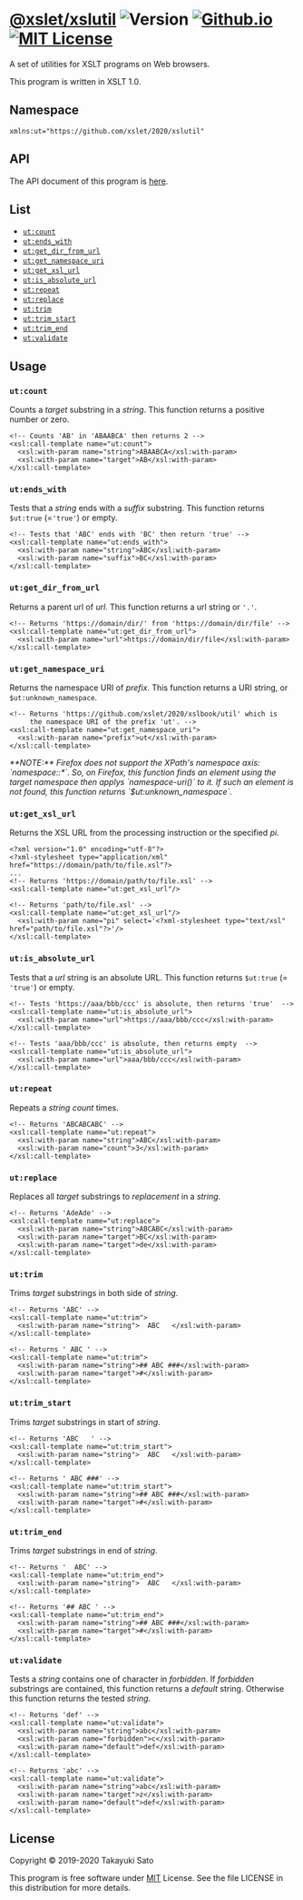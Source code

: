 # [@xslet/xslutil][repo-url] ![Version][ver-image] [![Github.io][io-image]][io-url] [![MIT License][mit-image]][mit-url]

A set of utilities for XSLT programs on Web browsers.

This program is written in XSLT 1.0.

## Namespace

`xmlns:ut="https://github.com/xslet/2020/xslutil"`

## API

The API document of this program is [here][api-url].

## List

* [`ut:count`](#usage_count)
* [`ut:ends_with`](#usage_ends_with)
* [`ut:get_dir_from_url`](#usage_get_dir_from_url)
* [`ut:get_namespace_uri`](#usage_get_namespace_uri)
* [`ut:get_xsl_url`](#usage_get_xsl_url)
* [`ut:is_absolute_url`](#usage_is_absolute_url)
* [`ut:repeat`](#usage_repeat)
* [`ut:replace`](#usage_replace)
* [`ut:trim`](#usage_trim)
* [`ut:trim_start`](#usage_trim_start)
* [`ut:trim_end`](#usage_trim_end)
* [`ut:validate`](#usage_validate)

## Usage

<a name="usage_count"></a>
### `ut:count`

Counts a *target* substring in a *string*.
This function returns a positive number or zero.

```
<!-- Counts 'AB' in 'ABAABCA' then returns 2 -->
<xsl:call-template name="ut:count">
  <xsl:with-param name="string">ABAABCA</xsl:with-param>
  <xsl:with-param name="target">AB</xsl:with-param>
</xsl:call-template>
```

<a name="usage_ends_with"></a>
### `ut:ends_with`

Tests that a *string* ends with a *suffix* substring.
This function returns `$ut:true` (=`'true'`) or empty.

```
<!-- Tests that 'ABC' ends with 'BC' then return 'true' -->
<xsl:call-template name="ut:ends_with">
  <xsl:with-param name="string">ABC</xsl:with-param>
  <xsl:with-param name="suffix">BC</xsl:with-param>
</xsl:call-template>
```

<a name="usage_get_dir_from_url"></a>
### `ut:get_dir_from_url`

Returns a parent url of *url*.
This function returns a url string or `'.'`.

```
<!-- Returns 'https://domain/dir/' from 'https://domain/dir/file' -->
<xsl:call-template name="ut:get_dir_from_url">
  <xsl:with-param name="url">https://domain/dir/file</xsl:with-param>
</xsl:call-template>
``` 

<a name="usage_get_namespace_uri"></a>
### `ut:get_namespace_uri`

Returns the namespace URI of *prefix*.
This function returns a URI string, or `$ut:unknown_namespace`.

```
<!-- Returns 'https://github.com/xslet/2020/xslbook/util' which is
     the namespace URI of the prefix 'ut'. -->
<xsl:call-template name="ut:get_namespace_uri">
  <xsl:with-param name="prefix">ut</xsl:with-param>
</xsl:call-template>
```

<i>
**NOTE:**
Firefox does not support the XPath's namespace axis: `namespace::*`.
So, on Firefox, this function finds an element using the target namespace then applys `namespace-uri()` to it.
If such an element is not found, this function returns `$ut:unknown_namespace`.
</i>

<a name="usage_get_xsl_url"></a>
### `ut:get_xsl_url`

Returns the XSL URL from the processing instruction or the specified *pi*.

```
<?xml version="1.0" encoding="utf-8"?>
<?xml-stylesheet type="application/xml" href="https://domain/path/to/file.xsl"?>
...
<!-- Returns 'https://domain/path/to/file.xsl' -->
<xsl:call-template name="ut:get_xsl_url"/>

<!-- Returns 'path/to/file.xsl' -->
<xsl:call-template name="ut:get_xsl_url"/>
  <xsl:with-param name="pi" select='<?xml-stylesheet type="text/xsl" href="path/to/file.xsl"?>'/>
</xsl:call-template>
```

<a name="usage_is_absolute_url"></a>
### `ut:is_absolute_url`

Tests that a *url* string is an absolute URL.
This function returns `$ut:true` (= `'true'`) or empty.

```
<!-- Tests 'https://aaa/bbb/ccc' is absolute, then returns 'true'  -->
<xsl:call-template name="ut:is_absolute_url">
  <xsl:with-param name="url">https://aaa/bbb/ccc</xsl:with-param>
</xsl:call-template>

<!-- Tests 'aaa/bbb/ccc' is absolute, then returns empty  -->
<xsl:call-template name="ut:is_absolute_url">
  <xsl:with-param name="url">aaa/bbb/ccc</xsl:with-param>
</xsl:call-template>
```

<a name="usage_repeat"></a>
### `ut:repeat`

Repeats a *string* *count* times.

```
<!-- Returns 'ABCABCABC' -->
<xsl:call-template name="ut:repeat">
  <xsl:with-param name="string">ABC</xsl:with-param>
  <xsl:with-param name="count">3</xsl:with-param>
</xsl:call-template>
``` 

<a name="usage_replace"></a>
### `ut:replace`

Replaces all *target* substrings to *replacement* in a *string*.

```
<!-- Returns 'AdeAde' -->
<xsl:call-template name="ut:replace">
  <xsl:with-param name="string">ABCABC</xsl:with-param>
  <xsl:with-param name="target">BC</xsl:with-param>
  <xsl:with-param name="target">de</xsl:with-param>
</xsl:call-template>
``` 

<a name="usage_trim"></a>
### `ut:trim`

Trims *target* substrings in both side of *string*.

```
<!-- Returns 'ABC' -->
<xsl:call-template name="ut:trim">
  <xsl:with-param name="string">  ABC   </xsl:with-param>
</xsl:call-template>

<!-- Returns ' ABC ' -->
<xsl:call-template name="ut:trim">
  <xsl:with-param name="string">## ABC ###</xsl:with-param>
  <xsl:with-param name="target">#</xsl:with-param>
</xsl:call-template>
``` 

<a name="usage_trim_start"></a>
### `ut:trim_start`

Trims *target* substrings in start of *string*.

```
<!-- Returns 'ABC   ' -->
<xsl:call-template name="ut:trim_start">
  <xsl:with-param name="string">  ABC   </xsl:with-param>
</xsl:call-template>

<!-- Returns ' ABC ###' -->
<xsl:call-template name="ut:trim_start">
  <xsl:with-param name="string">## ABC ###</xsl:with-param>
  <xsl:with-param name="target">#</xsl:with-param>
</xsl:call-template>
``` 

<a name="usage_trim_end"></a>
### `ut:trim_end`

Trims *target* substrings in end of *string*.

```
<!-- Returns '  ABC' -->
<xsl:call-template name="ut:trim_end">
  <xsl:with-param name="string">  ABC   </xsl:with-param>
</xsl:call-template>

<!-- Returns '## ABC ' -->
<xsl:call-template name="ut:trim_end">
  <xsl:with-param name="string">## ABC ###</xsl:with-param>
  <xsl:with-param name="target">#</xsl:with-param>
</xsl:call-template>
``` 

<a name="usage_validate"></a>
### `ut:validate`

Tests a *string* contains one of character in *forbidden*. If *forbidden* substrings are contained, this function returns a *default* string. Otherwise this function returns the tested *string*. 

```
<!-- Returns 'def' -->
<xsl:call-template name="ut:validate">
  <xsl:with-param name="string">abc</xsl:with-param>
  <xsl:with-param name="forbidden">c</xsl:with-param>
  <xsl:with-param name="default">def</xsl:with-param>
</xsl:call-template>

<!-- Returns 'abc' -->
<xsl:call-template name="ut:validate">
  <xsl:with-param name="string">abc</xsl:with-param>
  <xsl:with-param name="target">z</xsl:with-param>
  <xsl:with-param name="default">def</xsl:with-param>
</xsl:call-template>
``` 


## License

Copyright &copy; 2019-2020 Takayuki Sato

This program is free software under [MIT][mit-url] License.
See the file LICENSE in this distribution for more details.


[repo-url]: https://github.com/xslet/xslutil
[io-image]: https://img.shields.io/badge/HP-github.io-ff8888.svg
[io-url]: https://xslet.github.io/xslutil/
[ver-image]: https://img.shields.io/badge/version-0.1.0-blue.svg
[mit-image]: https://img.shields.io/badge/license-MIT-green.svg
[mit-url]: https://opensource.org/licenses/MIT
[api-url]: https://xslet.github.io/xslutil/api/xslutil.xml

